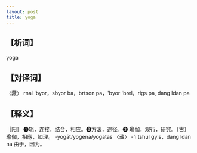 ```yaml
---
layout: post
title: yoga
---
```

## 【析词】
yoga
## 【对译词】
〈藏〉	rnal 'byor，sbyor ba，brtson pa，'byor 'brel，rigs pa, dang ldan pa
## 【释义】
［阳］ ❶轭，连接，结合，相应。❷方法，途径。❸ 瑜伽，观行，研究。〔古〕 瑜伽，相應，如理。
-yogāt/yogena/yogatas 〈藏〉 -'i tshul gyis，dang ldan na 由于，因为。
